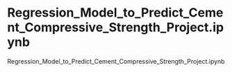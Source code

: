 # Regression_Model_to_Predict_Cement_Compressive_Strength_Project.ipynb
Regression_Model_to_Predict_Cement_Compressive_Strength_Project.ipynb
